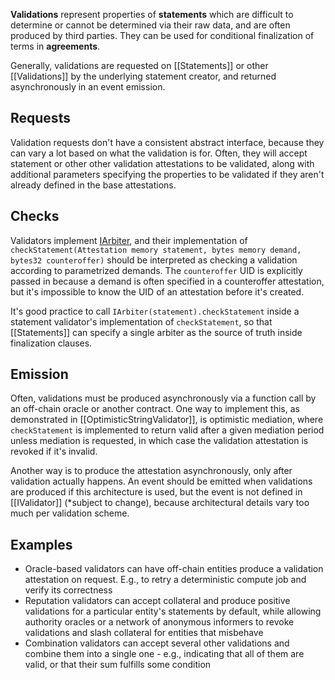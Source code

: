 **Validations** represent properties of **statements** which are difficult to determine or cannot be determined via their raw data, and are often produced by third parties. They can be used for conditional finalization of terms in **agreements**.

Generally, validations are requested on [[Statements]] or other [[Validations]] by the underlying statement creator, and returned asynchronously in an event emission.

## Requests

Validation requests don't have a consistent abstract interface, because they can vary a lot based on what the validation is for. Often, they will accept statement or other other validation attestations to be validated, along with additional parameters specifying the properties to be validated if they aren't already defined in the base attestations.

## Checks

Validators implement [IArbiter](https://github.com/CoopHive/alkahest-mocks/blob/4215cf4f81387748b4f112e27a46c70f3bb5725a/src/IArbiter.sol), and their implementation of `checkStatement(Attestation memory statement, bytes memory demand, bytes32 counteroffer)` should be interpreted as checking a validation according to parametrized demands. The `counteroffer` UID is explicitly passed in because a demand is often specified in a counteroffer attestation, but it's impossible to know the UID of an attestation before it's created. 

It's good practice to call `IArbiter(statement).checkStatement` inside a statement validator's implementation of `checkStatement`, so that [[Statements]] can specify a single arbiter as the source of truth inside finalization clauses.
## Emission

Often, validations must be produced asynchronously via a function call by an off-chain oracle or another contract. One way to implement this, as demonstrated in [[OptimisticStringValidator]], is optimistic mediation, where `checkStatement` is implemented to return valid after a given mediation period unless mediation is requested, in which case the validation attestation is revoked if it's invalid.

Another way is to produce the attestation asynchronously, only after validation actually happens. An event should be emitted when validations are produced if this architecture is used, but the event is not defined in [[IValidator]] (\*subject to change), because architectural details vary too much per validation scheme.

## Examples
- Oracle-based validators can have off-chain entities produce a validation attestation on request. E.g., to retry a deterministic compute job and verify its correctness
- Reputation validators can accept collateral and produce positive validations for a particular entity's statements by default, while allowing authority oracles or a network of anonymous informers to revoke validations and slash collateral for entities that misbehave
- Combination validators can accept several other validations and combine them into a single one - e.g., indicating that all of them are valid, or that their sum fulfills some condition